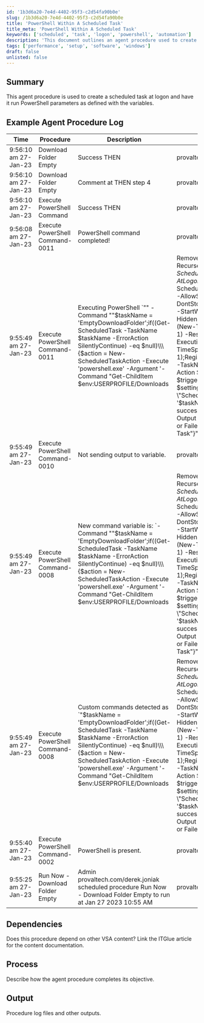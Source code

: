 ```yaml
---
id: '1b3d6a20-7e4d-4402-95f3-c2d54fa90b0e'
slug: /1b3d6a20-7e4d-4402-95f3-c2d54fa90b0e
title: 'PowerShell Within A Scheduled Task'
title_meta: 'PowerShell Within A Scheduled Task'
keywords: ['scheduled', 'task', 'logon', 'powershell', 'automation']
description: 'This document outlines an agent procedure used to create a scheduled task that runs PowerShell commands at user logon. It provides a detailed example of the procedure log, dependencies, and the process involved in executing the task.'
tags: ['performance', 'setup', 'software', 'windows']
draft: false
unlisted: false
---
```


## Summary

This agent procedure is used to create a scheduled task at logon and have it run PowerShell parameters as defined with the variables.

## Example Agent Procedure Log

| Time                      | Procedure                    | Description                                                                                                                 | Admin                          |
|---------------------------|------------------------------|-----------------------------------------------------------------------------------------------------------------------------|--------------------------------|
| 9:56:10 am 27-Jan-23      | Download Folder Empty         | Success THEN                                                                                                              | provaltech.com/derek.joniak    |
| 9:56:10 am 27-Jan-23      | Download Folder Empty         | Comment at THEN step 4                                                                                                   | provaltech.com/derek.joniak    |
| 9:56:10 am 27-Jan-23      | Execute PowerShell Command    | Success THEN                                                                                                              | provaltech.com/derek.joniak    |
| 9:56:08 am 27-Jan-23      | Execute PowerShell Command-0011| PowerShell command completed!                                                                                             | provaltech.com/derek.joniak    |
| 9:55:49 am 27-Jan-23      | Execute PowerShell Command-0011| Executing PowerShell `\"\" -Command \"\"$taskName = 'EmptyDownloadFolder';if((Get-ScheduledTask -TaskName $taskName -ErrorAction SilentlyContinue) -eq $null)\\\{$action = New-ScheduledTaskAction -Execute 'powershell.exe' -Argument '-Command \"Get-ChildItem $env:USERPROFILE/Downloads | Remove-Item -Recurse\"';$trigger = New-ScheduledTaskTrigger -AtLogon;$settings = New-ScheduledTaskSettingsSet -AllowStartIfOnBatteries -DontStopIfGoingOnBatteries -StartWhenAvailable -Hidden -RestartInterval (New-TimeSpan -Minutes 1) -RestartCount 3 -ExecutionTimeLimit (New-TimeSpan -Hours 1);Register-ScheduledTask -TaskName $taskName -Action $action -Trigger $trigger -Settings $settings;Write-Output \"Scheduled task '$taskName' created successfully\"}else\\\{Write-Output \"Task Already Exists or Failed To Create Task\"}\"\"` | provaltech.com/derek.joniak    |
| 9:55:49 am 27-Jan-23      | Execute PowerShell Command-0010| Not sending output to variable.                                                                                           | provaltech.com/derek.joniak    |
| 9:55:49 am 27-Jan-23      | Execute PowerShell Command-0008| New command variable is: `-Command \"\"$taskName = 'EmptyDownloadFolder';if((Get-ScheduledTask -TaskName $taskName -ErrorAction SilentlyContinue) -eq $null)\\\{$action = New-ScheduledTaskAction -Execute 'powershell.exe' -Argument '-Command \"Get-ChildItem $env:USERPROFILE/Downloads | Remove-Item -Recurse\"';$trigger = New-ScheduledTaskTrigger -AtLogon;$settings = New-ScheduledTaskSettingsSet -AllowStartIfOnBatteries -DontStopIfGoingOnBatteries -StartWhenAvailable -Hidden -RestartInterval (New-TimeSpan -Minutes 1) -RestartCount 3 -ExecutionTimeLimit (New-TimeSpan -Hours 1);Register-ScheduledTask -TaskName $taskName -Action $action -Trigger $trigger -Settings $settings;Write-Output \"Scheduled task '$taskName' created successfully\"}else\\\{Write-Output \"Task Already Exists or Failed To Create Task\"}\"\"` | provaltech.com/derek.joniak    |
| 9:55:49 am 27-Jan-23      | Execute PowerShell Command-0008| Custom commands detected as `\"$taskName = 'EmptyDownloadFolder';if((Get-ScheduledTask -TaskName $taskName -ErrorAction SilentlyContinue) -eq $null)\\\{$action = New-ScheduledTaskAction -Execute 'powershell.exe' -Argument '-Command \"Get-ChildItem $env:USERPROFILE/Downloads | Remove-Item -Recurse\"';$trigger = New-ScheduledTaskTrigger -AtLogon;$settings = New-ScheduledTaskSettingsSet -AllowStartIfOnBatteries -DontStopIfGoingOnBatteries -StartWhenAvailable -Hidden -RestartInterval (New-TimeSpan -Minutes 1) -RestartCount 3 -ExecutionTimeLimit (New-TimeSpan -Hours 1);Register-ScheduledTask -TaskName $taskName -Action $action -Trigger $trigger -Settings $settings;Write-Output \"Scheduled task '$taskName' created successfully\"}else\\\{Write-Output \"Task Already Exists or Failed To Create Task\"}\"` | provaltech.com/derek.joniak    |
| 9:55:40 am 27-Jan-23      | Execute PowerShell Command-0002| PowerShell is present.                                                                                                   | provaltech.com/derek.joniak    |
| 9:55:25 am 27-Jan-23      | Run Now - Download Folder Empty| Admin provaltech.com/derek.joniak scheduled procedure Run Now - Download Folder Empty to run at Jan 27 2023 10:55 AM | provaltech.com/derek.joniak    |

## Dependencies

Does this procedure depend on other VSA content? Link the ITGlue article for the content documentation.

## Process

Describe how the agent procedure completes its objective.

## Output

Procedure log files and other outputs.


